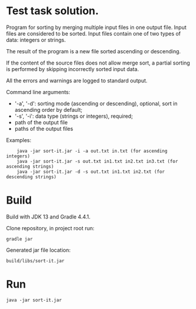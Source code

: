 # Test task solution.

Program for sorting by merging multiple input files in one output file. Input files are considered to be sorted. Input files contain one of two types of data: integers or strings.

The result of the program is a new file sorted ascending or descending.

If the content of the source files does not allow merge sort, a partial sorting is performed by skipping incorrectly sorted input data.

All the errors and warnings are logged to standard output.

Command line arguments:

   - '-a', '-d': sorting mode (ascending or descending), optional, sort in ascending order by default;
   - '-s', '-i': data type (strings or integers), required;
   - path of the output file
   - paths of the output files
  
Examples:

        java -jar sort-it.jar -i -a out.txt in.txt (for ascending integers)
        java -jar sort-it.jar -s out.txt in1.txt in2.txt in3.txt (for ascending strings)
        java -jar sort-it.jar -d -s out.txt in1.txt in2.txt (for descending strings)

# Build
Build with JDK 13 and Gradle 4.4.1.

Clone repository, in project root run:
    
    gradle jar
Generated jar file location: 
    
    build/libs/sort-it.jar

# Run
    java -jar sort-it.jar
